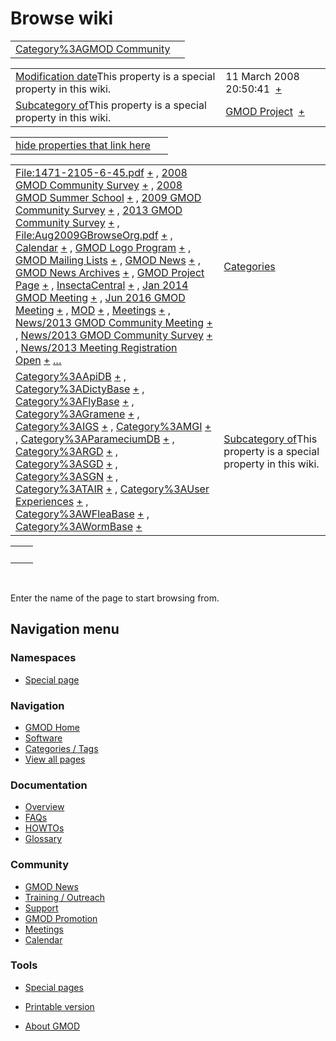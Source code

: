 



<span id="top"></span>




# <span dir="auto">Browse wiki</span>






|  |  |
|----|----|
| [Category%3AGMOD Community](/wiki/Category%3AGMOD_Community "Category%3AGMOD Community") |  |

|  |  |
|----|----|
| <span class="smw-highlighter" data-type="1" state="inline" data-title="Property"><span class="smwbuiltin">[Modification date](/wiki/Property:Modification_date "Property:Modification date")</span><span class="smwttcontent">This property is a special property in this wiki.</span></span> | <span class="smwb-value">11 March 2008 20:50:41  <span class="smwsearch">[+](/wiki/Special%3ASearchByProperty/Modification-20date/11-20March-202008-2020:50:41 "Special%3ASearchByProperty/Modification-20date/11-20March-202008-2020:50:41")</span></span> |
| <span class="smw-highlighter" data-type="1" state="inline" data-title="Property"><span class="smwbuiltin">[Subcategory of](/wiki/Property:Subcategory_of "Property:Subcategory of")</span><span class="smwttcontent">This property is a special property in this wiki.</span></span> | <span class="smwb-value">[GMOD Project](/wiki/Category%3AGMOD_Project "Category%3AGMOD Project")  <span class="smwsearch">[+](/wiki/Special%3ASearchByProperty/Subcategory-20of/GMOD-20Project "Special%3ASearchByProperty/Subcategory-20of/GMOD-20Project")</span></span> |

<span id="smw_browse_incoming"></span>

|  |  |
|----|----|
| [hide properties that link here](/mediawiki/index.php?title=Special:Browse&offset=0&dir=out&article=Category%3AGMOD+Community)  |  |

|  |  |
|----|----|
| <span class="smwb-ivalue">[File:1471-2105-6-45.pdf](/wiki/File:1471-2105-6-45.pdf "File:1471-2105-6-45.pdf") <span class="smwbrowse">[+](/wiki/Special%3ABrowse/File:1471-2D2105-2D6-2D45.pdf "Special%3ABrowse/File:1471-2D2105-2D6-2D45.pdf")</span></span> , <span class="smwb-ivalue">[2008 GMOD Community Survey](/wiki/2008_GMOD_Community_Survey "2008 GMOD Community Survey") <span class="smwbrowse">[+](/wiki/Special%3ABrowse/2008-20GMOD-20Community-20Survey "Special%3ABrowse/2008-20GMOD-20Community-20Survey")</span></span> , <span class="smwb-ivalue">[2008 GMOD Summer School](/wiki/2008_GMOD_Summer_School "2008 GMOD Summer School") <span class="smwbrowse">[+](/wiki/Special%3ABrowse/2008-20GMOD-20Summer-20School "Special%3ABrowse/2008-20GMOD-20Summer-20School")</span></span> , <span class="smwb-ivalue">[2009 GMOD Community Survey](/wiki/2009_GMOD_Community_Survey "2009 GMOD Community Survey") <span class="smwbrowse">[+](/wiki/Special%3ABrowse/2009-20GMOD-20Community-20Survey "Special%3ABrowse/2009-20GMOD-20Community-20Survey")</span></span> , <span class="smwb-ivalue">[2013 GMOD Community Survey](/wiki/2013_GMOD_Community_Survey "2013 GMOD Community Survey") <span class="smwbrowse">[+](/wiki/Special%3ABrowse/2013-20GMOD-20Community-20Survey "Special%3ABrowse/2013-20GMOD-20Community-20Survey")</span></span> , <span class="smwb-ivalue">[File:Aug2009GBrowseOrg.pdf](/wiki/File:Aug2009GBrowseOrg.pdf "File:Aug2009GBrowseOrg.pdf") <span class="smwbrowse">[+](/wiki/Special%3ABrowse/File:Aug2009GBrowseOrg.pdf "Special%3ABrowse/File:Aug2009GBrowseOrg.pdf")</span></span> , <span class="smwb-ivalue">[Calendar](/wiki/Calendar "Calendar") <span class="smwbrowse">[+](/wiki/Special%3ABrowse/Calendar "Special%3ABrowse/Calendar")</span></span> , <span class="smwb-ivalue">[GMOD Logo Program](/wiki/GMOD_Logo_Program "GMOD Logo Program") <span class="smwbrowse">[+](/wiki/Special%3ABrowse/GMOD-20Logo-20Program "Special%3ABrowse/GMOD-20Logo-20Program")</span></span> , <span class="smwb-ivalue">[GMOD Mailing Lists](/wiki/GMOD_Mailing_Lists "GMOD Mailing Lists") <span class="smwbrowse">[+](/wiki/Special%3ABrowse/GMOD-20Mailing-20Lists "Special%3ABrowse/GMOD-20Mailing-20Lists")</span></span> , <span class="smwb-ivalue">[GMOD News](/wiki/GMOD_News "GMOD News") <span class="smwbrowse">[+](/wiki/Special%3ABrowse/GMOD-20News "Special%3ABrowse/GMOD-20News")</span></span> , <span class="smwb-ivalue">[GMOD News Archives](/wiki/GMOD_News_Archives "GMOD News Archives") <span class="smwbrowse">[+](/wiki/Special%3ABrowse/GMOD-20News-20Archives "Special%3ABrowse/GMOD-20News-20Archives")</span></span> , <span class="smwb-ivalue">[GMOD Project Page](/wiki/GMOD_Project_Page "GMOD Project Page") <span class="smwbrowse">[+](/wiki/Special%3ABrowse/GMOD-20Project-20Page "Special%3ABrowse/GMOD-20Project-20Page")</span></span> , <span class="smwb-ivalue">[InsectaCentral](/wiki/InsectaCentral "InsectaCentral") <span class="smwbrowse">[+](/wiki/Special%3ABrowse/InsectaCentral "Special%3ABrowse/InsectaCentral")</span></span> , <span class="smwb-ivalue">[Jan 2014 GMOD Meeting](/wiki/Jan_2014_GMOD_Meeting "Jan 2014 GMOD Meeting") <span class="smwbrowse">[+](/wiki/Special%3ABrowse/Jan-202014-20GMOD-20Meeting "Special%3ABrowse/Jan-202014-20GMOD-20Meeting")</span></span> , <span class="smwb-ivalue">[Jun 2016 GMOD Meeting](/wiki/Jun_2016_GMOD_Meeting "Jun 2016 GMOD Meeting") <span class="smwbrowse">[+](/wiki/Special%3ABrowse/Jun-202016-20GMOD-20Meeting "Special%3ABrowse/Jun-202016-20GMOD-20Meeting")</span></span> , <span class="smwb-ivalue">[MOD](/wiki/MOD "MOD") <span class="smwbrowse">[+](/wiki/Special%3ABrowse/MOD "Special%3ABrowse/MOD")</span></span> , <span class="smwb-ivalue">[Meetings](/wiki/Meetings "Meetings") <span class="smwbrowse">[+](/wiki/Special%3ABrowse/Meetings "Special%3ABrowse/Meetings")</span></span> , <span class="smwb-ivalue">[News/2013 GMOD Community Meeting](/wiki/News/2013_GMOD_Community_Meeting "News/2013 GMOD Community Meeting") <span class="smwbrowse">[+](/wiki/Special%3ABrowse/News-2F2013-20GMOD-20Community-20Meeting "Special%3ABrowse/News-2F2013-20GMOD-20Community-20Meeting")</span></span> , <span class="smwb-ivalue">[News/2013 GMOD Community Survey](/wiki/News/2013_GMOD_Community_Survey "News/2013 GMOD Community Survey") <span class="smwbrowse">[+](/wiki/Special%3ABrowse/News-2F2013-20GMOD-20Community-20Survey "Special%3ABrowse/News-2F2013-20GMOD-20Community-20Survey")</span></span> , <span class="smwb-ivalue">[News/2013 Meeting Registration Open](/wiki/News/2013_Meeting_Registration_Open "News/2013 Meeting Registration Open") <span class="smwbrowse">[+](/wiki/Special%3ABrowse/News-2F2013-20Meeting-20Registration-20Open "Special%3ABrowse/News-2F2013-20Meeting-20Registration-20Open")</span></span> […](/mediawiki/index.php?title=Special%3ASearchByProperty&property=&value=Category%3AGMOD+Community) | [Categories](/wiki/Special%3ACategories "Special%3ACategories") |
| <span class="smwb-ivalue">[Category%3AApiDB](/wiki/Category%3AApiDB "Category%3AApiDB") <span class="smwbrowse">[+](/wiki/Special%3ABrowse/Category%3AApiDB "Special%3ABrowse/Category%3AApiDB")</span></span> , <span class="smwb-ivalue">[Category%3ADictyBase](/wiki/Category%3ADictyBase "Category%3ADictyBase") <span class="smwbrowse">[+](/wiki/Special%3ABrowse/Category%3ADictyBase "Special%3ABrowse/Category%3ADictyBase")</span></span> , <span class="smwb-ivalue">[Category%3AFlyBase](/wiki/Category%3AFlyBase "Category%3AFlyBase") <span class="smwbrowse">[+](/wiki/Special%3ABrowse/Category%3AFlyBase "Special%3ABrowse/Category%3AFlyBase")</span></span> , <span class="smwb-ivalue">[Category%3AGramene](/wiki/Category%3AGramene "Category%3AGramene") <span class="smwbrowse">[+](/wiki/Special%3ABrowse/Category%3AGramene "Special%3ABrowse/Category%3AGramene")</span></span> , <span class="smwb-ivalue">[Category%3AIGS](/wiki/Category%3AIGS "Category%3AIGS") <span class="smwbrowse">[+](/wiki/Special%3ABrowse/Category%3AIGS "Special%3ABrowse/Category%3AIGS")</span></span> , <span class="smwb-ivalue">[Category%3AMGI](/wiki/Category%3AMGI "Category%3AMGI") <span class="smwbrowse">[+](/wiki/Special%3ABrowse/Category%3AMGI "Special%3ABrowse/Category%3AMGI")</span></span> , <span class="smwb-ivalue">[Category%3AParameciumDB](/wiki/Category%3AParameciumDB "Category%3AParameciumDB") <span class="smwbrowse">[+](/wiki/Special%3ABrowse/Category%3AParameciumDB "Special%3ABrowse/Category%3AParameciumDB")</span></span> , <span class="smwb-ivalue">[Category%3ARGD](/wiki/Category%3ARGD "Category%3ARGD") <span class="smwbrowse">[+](/wiki/Special%3ABrowse/Category%3ARGD "Special%3ABrowse/Category%3ARGD")</span></span> , <span class="smwb-ivalue">[Category%3ASGD](/wiki/Category%3ASGD "Category%3ASGD") <span class="smwbrowse">[+](/wiki/Special%3ABrowse/Category%3ASGD "Special%3ABrowse/Category%3ASGD")</span></span> , <span class="smwb-ivalue">[Category%3ASGN](/wiki/Category%3ASGN "Category%3ASGN") <span class="smwbrowse">[+](/wiki/Special%3ABrowse/Category%3ASGN "Special%3ABrowse/Category%3ASGN")</span></span> , <span class="smwb-ivalue">[Category%3ATAIR](/wiki/Category%3ATAIR "Category%3ATAIR") <span class="smwbrowse">[+](/wiki/Special%3ABrowse/Category%3ATAIR "Special%3ABrowse/Category%3ATAIR")</span></span> , <span class="smwb-ivalue">[Category%3AUser Experiences](/wiki/Category%3AUser_Experiences "Category%3AUser Experiences") <span class="smwbrowse">[+](/wiki/Special%3ABrowse/Category%3AUser-20Experiences "Special%3ABrowse/Category%3AUser-20Experiences")</span></span> , <span class="smwb-ivalue">[Category%3AWFleaBase](/wiki/Category%3AWFleaBase "Category%3AWFleaBase") <span class="smwbrowse">[+](/wiki/Special%3ABrowse/Category%3AWFleaBase "Special%3ABrowse/Category%3AWFleaBase")</span></span> , <span class="smwb-ivalue">[Category%3AWormBase](/wiki/Category%3AWormBase "Category%3AWormBase") <span class="smwbrowse">[+](/wiki/Special%3ABrowse/Category%3AWormBase "Special%3ABrowse/Category%3AWormBase")</span></span> | <span class="smw-highlighter" data-type="1" state="inline" data-title="Property"><span class="smwbuiltin">[Subcategory of](/wiki/Property:Subcategory_of "Property:Subcategory of")</span><span class="smwttcontent">This property is a special property in this wiki.</span></span> |

|     |     |
|-----|-----|
|     |     |

 

Enter the name of the page to start browsing from.  








## Navigation menu



### Namespaces

- <span id="ca-nstab-special">[Special
  page](/wiki/Special%3ABrowse/Category%3AGMOD_Community "This is a special page, you cannot edit the page itself")</span>


### 




<a href="/wiki/Main_Page"
style="background-image: url(http://gmod.org/images/GMOD-cogs.png);"
title="Visit the main page"></a>


### Navigation



- <span id="n-GMOD-Home">[GMOD Home](/wiki/Main_Page)</span>
- <span id="n-Software">[Software](/wiki/GMOD_Components)</span>
- <span id="n-Categories-.2F-Tags">[Categories /
  Tags](/wiki/Categories)</span>
- <span id="n-View-all-pages">[View all
  pages](/wiki/Special:AllPages)</span>




### Documentation



- <span id="n-Overview">[Overview](/wiki/Overview)</span>
- <span id="n-FAQs">[FAQs](/wiki/Category%3AFAQ)</span>
- <span id="n-HOWTOs">[HOWTOs](/wiki/Category%3AHOWTO)</span>
- <span id="n-Glossary">[Glossary](/wiki/Glossary)</span>




### Community



- <span id="n-GMOD-News">[GMOD News](/wiki/GMOD_News)</span>
- <span id="n-Training-.2F-Outreach">[Training /
  Outreach](/wiki/Training_and_Outreach)</span>
- <span id="n-Support">[Support](/wiki/Support)</span>
- <span id="n-GMOD-Promotion">[GMOD
  Promotion](/wiki/GMOD_Promotion)</span>
- <span id="n-Meetings">[Meetings](/wiki/Meetings)</span>
- <span id="n-Calendar">[Calendar](/wiki/Calendar)</span>




### Tools



- <span id="t-specialpages"><a href="/wiki/Special%3ASpecialPages" accesskey="q"
  title="A list of all special pages [q]">Special pages</a></span>
- <span id="t-print"><a
  href="/mediawiki/index.php?title=Special%3ABrowse/Category%3AGMOD_Community&amp;printable=yes"
  rel="alternate" accesskey="p"
  title="Printable version of this page [p]">Printable version</a></span>





- <span id="footer-places-about">[About
  GMOD](/wiki/GMOD%3AAbout "GMOD%3AAbout")</span>

<!-- -->




